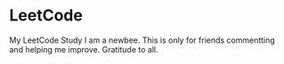 # LeetCode
My LeetCode Study
I am a newbee. This is only for friends commentting and helping me improve.
Gratitude to all.
